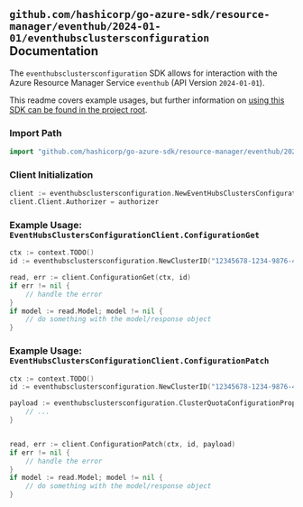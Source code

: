 
## `github.com/hashicorp/go-azure-sdk/resource-manager/eventhub/2024-01-01/eventhubsclustersconfiguration` Documentation

The `eventhubsclustersconfiguration` SDK allows for interaction with the Azure Resource Manager Service `eventhub` (API Version `2024-01-01`).

This readme covers example usages, but further information on [using this SDK can be found in the project root](https://github.com/hashicorp/go-azure-sdk/tree/main/docs).

### Import Path

```go
import "github.com/hashicorp/go-azure-sdk/resource-manager/eventhub/2024-01-01/eventhubsclustersconfiguration"
```


### Client Initialization

```go
client := eventhubsclustersconfiguration.NewEventHubsClustersConfigurationClientWithBaseURI("https://management.azure.com")
client.Client.Authorizer = authorizer
```


### Example Usage: `EventHubsClustersConfigurationClient.ConfigurationGet`

```go
ctx := context.TODO()
id := eventhubsclustersconfiguration.NewClusterID("12345678-1234-9876-4563-123456789012", "example-resource-group", "clusterValue")

read, err := client.ConfigurationGet(ctx, id)
if err != nil {
	// handle the error
}
if model := read.Model; model != nil {
	// do something with the model/response object
}
```


### Example Usage: `EventHubsClustersConfigurationClient.ConfigurationPatch`

```go
ctx := context.TODO()
id := eventhubsclustersconfiguration.NewClusterID("12345678-1234-9876-4563-123456789012", "example-resource-group", "clusterValue")

payload := eventhubsclustersconfiguration.ClusterQuotaConfigurationProperties{
	// ...
}


read, err := client.ConfigurationPatch(ctx, id, payload)
if err != nil {
	// handle the error
}
if model := read.Model; model != nil {
	// do something with the model/response object
}
```
